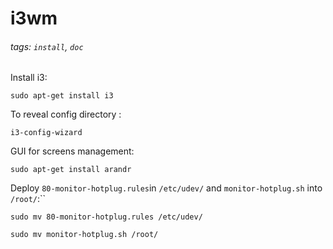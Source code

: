 i3wm
===
###### tags: `install`, `doc`


Install i3:
```
sudo apt-get install i3
```

To reveal config directory : 
```
i3-config-wizard
```

GUI for screens management:
```
sudo apt-get install arandr
```


Deploy `80-monitor-hotplug.rules`in `/etc/udev/` and `monitor-hotplug.sh` into `/root/`:``

```
sudo mv 80-monitor-hotplug.rules /etc/udev/

sudo mv monitor-hotplug.sh /root/

```
